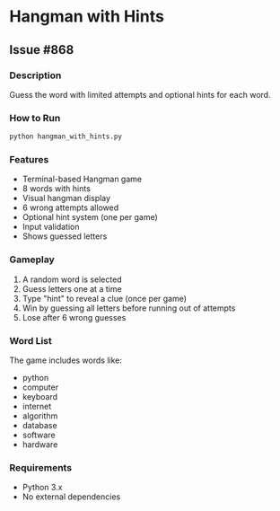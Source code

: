 # Hangman with Hints

## Issue #868

### Description
Guess the word with limited attempts and optional hints for each word.

### How to Run
```bash
python hangman_with_hints.py
```

### Features
- Terminal-based Hangman game
- 8 words with hints
- Visual hangman display
- 6 wrong attempts allowed
- Optional hint system (one per game)
- Input validation
- Shows guessed letters

### Gameplay
1. A random word is selected
2. Guess letters one at a time
3. Type "hint" to reveal a clue (once per game)
4. Win by guessing all letters before running out of attempts
5. Lose after 6 wrong guesses

### Word List
The game includes words like:
- python
- computer
- keyboard
- internet
- algorithm
- database
- software
- hardware

### Requirements
- Python 3.x
- No external dependencies
